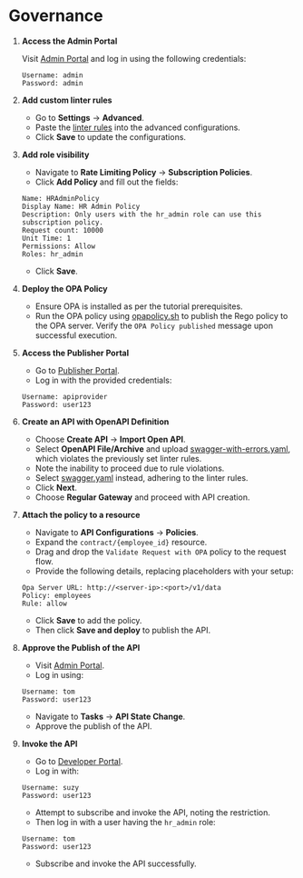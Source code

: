 # Governance

1. **Access the Admin Portal**

    Visit [Admin Portal](https://localhost:9443/admin) and log in using the following credentials:

    ```
    Username: admin
    Password: admin
    ```

2. **Add custom linter rules**
   - Go to **Settings** → **Advanced**.
   - Paste the [linter rules](../resources/scripts/linter-rules/rule.json) into the advanced configurations.
   - Click **Save** to update the configurations.

3. **Add role visibility**
   - Navigate to **Rate Limiting Policy** → **Subscription Policies**.
   - Click **Add Policy** and fill out the fields:
   ```
   Name: HRAdminPolicy
   Display Name: HR Admin Policy
   Description: Only users with the hr_admin role can use this subscription policy.
   Request count: 10000
   Unit Time: 1
   Permissions: Allow
   Roles: hr_admin
   ```
   - Click **Save**.

4. **Deploy the OPA Policy**
   - Ensure OPA is installed as per the tutorial prerequisites.
   - Run the OPA policy using [opapolicy.sh](../resources/scripts/opa/opapolicy.sh) to publish the Rego policy to the OPA server. Verify the `OPA Policy published` message upon successful execution.

5. **Access the Publisher Portal**
   - Go to [Publisher Portal](https://localhost:9443/publisher).
   - Log in with the provided credentials:
   ```
   Username: apiprovider
   Password: user123
   ```

6. **Create an API with OpenAPI Definition**
   - Choose **Create API** → **Import Open API**.
   - Select **OpenAPI File/Archive** and upload [swagger-with-errors.yaml](../resources/APIs/employee/swagger-with-errors.yaml), which violates the previously set linter rules.
   - Note the inability to proceed due to rule violations.
   - Select [swagger.yaml](../resources/APIs/employee/swagger.yaml) instead, adhering to the linter rules.
   - Click **Next**.
   - Choose **Regular Gateway** and proceed with API creation.

7. **Attach the policy to a resource**
   - Navigate to **API Configurations** → **Policies**.
   - Expand the `contract/{employee_id}` resource.
   - Drag and drop the `Validate Request with OPA` policy to the request flow.
   - Provide the following details, replacing placeholders with your setup:
   ```
   Opa Server URL: http://<server-ip>:<port>/v1/data
   Policy: employees
   Rule: allow
   ```
   - Click **Save** to add the policy.
   - Then click **Save and deploy** to publish the API.

8. **Approve the Publish of the API**
   - Visit [Admin Portal](https://localhost:9443/admin).
   - Log in using:
   ```
   Username: tom
   Password: user123
   ```
   - Navigate to **Tasks** → **API State Change**.
   - Approve the publish of the API.

9. **Invoke the API**
    - Go to [Developer Portal](https://localhost:9443/devportal).
    - Log in with:
    ```
    Username: suzy
    Password: user123
    ```
    - Attempt to subscribe and invoke the API, noting the restriction.
    - Then log in with a user having the `hr_admin` role:
    ```
    Username: tom
    Password: user123
    ```
    - Subscribe and invoke the API successfully.
